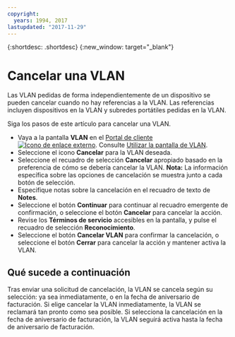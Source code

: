 ```yaml
---
copyright:
  years: 1994, 2017
lastupdated: "2017-11-29"
---
```

{:shortdesc: .shortdesc}
{:new_window: target="_blank"}

# Cancelar una VLAN

Las VLAN pedidas de forma independientemente de un dispositivo se pueden cancelar cuando no hay referencias a la VLAN. Las referencias incluyen dispositivos en la VLAN y subredes portátiles pedidas en la VLAN. 

Siga los pasos de este artículo para cancelar una VLAN.

* Vaya a la pantalla **VLAN** en el [Portal de cliente ![Icono de enlace externo](../../icons/launch-glyph.svg "Icono de enlace externo")](https://control.softlayer.com/). Consulte [Utilizar la pantalla de VLAN](vlans-screen.html).
* Seleccione el icono **Cancelar** para la VLAN deseada.
* Seleccione el recuadro de selección **Cancelar** apropiado basado en la preferencia de cómo se debería cancelar la VLAN. **Nota:** La información específica sobre las opciones de cancelación se muestra junto a cada botón de selección.
* Especifique notas sobre la cancelación en el recuadro de texto de **Notes**.
* Seleccione el botón **Continuar** para continuar al recuadro emergente de confirmación, o seleccione el botón **Cancelar** para cancelar la acción.
* Revise los **Términos de servicio** accesibles en la pantalla, y pulse el recuadro de selección **Reconocimiento**.
* Seleccione el botón **Cancelar VLAN** para confirmar la cancelación, o seleccione el botón **Cerrar** para cancelar la acción y mantener activa la VLAN.

## Qué sucede a continuación

Tras enviar una solicitud de cancelación, la VLAN se cancela según su selección: ya sea inmediatamente, o en la fecha de aniversario de facturación. Si elige cancelar la VLAN inmediatamente, la VLAN se reclamará tan pronto como sea posible. Si selecciona la cancelación en la fecha de aniversario de facturación, la VLAN seguirá activa hasta la fecha de aniversario de facturación.
